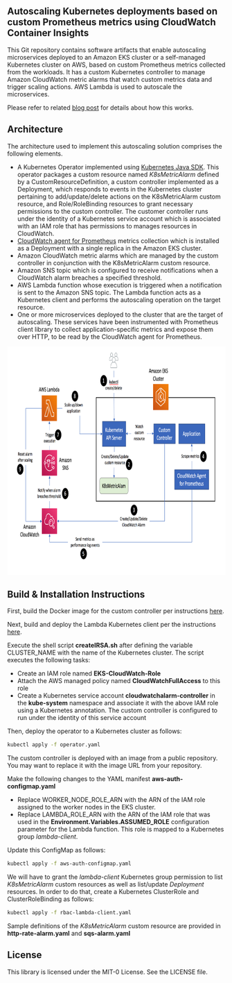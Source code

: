 ## Autoscaling Kubernetes deployments based on custom Prometheus metrics using CloudWatch Container Insights

This Git repository contains software artifacts that enable autoscaling microservices deployed to an Amazon EKS cluster or a self-managed Kubernetes cluster on AWS, based on custom Prometheus metrics collected from the workloads. It has a custom Kubernetes controller to manage Amazon CloudWatch metric alarms that watch custom metrics data and trigger scaling actions. AWS Lambda is used to autoscale the microservices.

Please refer to related <a href="https://aws.amazon.com/blogs/containers/autoscaling-amazon-eks-services-based-on-custom-prometheus-metrics-using-cloudwatch-container-insights/">blog post</a> for details about how this works.

## Architecture
The architecture used to implement this autoscaling solution comprises the following elements.

<ul>
<li>
A Kubernetes Operator implemented using <a href="https://github.com/kubernetes-client/java">Kubernetes Java SDK</a>. This operator packages a custom resource named <i>K8sMetricAlarm</i> defined by a CustomResourceDefinition, a custom controller implemented as a Deployment, which responds to events in the Kubernetes cluster pertaining to add/update/delete actions on the K8sMetricAlarm custom resource, and Role/RoleBinding resources to grant necessary permissions to the custom controller. The customer controller runs under the identity of a Kubernetes service account which is associated with an IAM role that has permissions to manages resources in CloudWatch.
</li>
<li>
<a href="https://docs.aws.amazon.com/AmazonCloudWatch/latest/monitoring/ContainerInsights-Prometheus-Setup.html">CloudWatch agent for Prometheus</a> metrics collection which is installed as a Deployment with a single replica in the Amazon EKS cluster.
</li>
<li>
Amazon CloudWatch metric alarms which are managed by the custom controller in conjunction with the K8sMetricAlarm custom resource.
</li>
<li>
Amazon SNS topic which is configured to receive notifications when a CloudWatch alarm breaches a specified threshold.
</li>
<li>
AWS Lambda function whose execution is triggered when a notification is sent to the Amazon SNS topic. The Lambda function acts as a Kubernetes client and performs the autoscaling operation on the target resource.
</li>
<li>
One or more microservices deployed to the cluster that are the target of autoscaling. These services have been instrumented with Prometheus client library to collect application-specific metrics and expose them over HTTP, to be read by the CloudWatch agent for Prometheus.
</li>
</ul>

<img class="wp-image-1960 size-full" src="images/Architecture.png" alt="Autoscaling architecture" width="854" height="527" />

## Build & Installation Instructions

First, build the Docker image for the custom controller per instructions <a href="https://github.com/aws-samples/k8s-cloudwatch-operator/blob/main/cloudwatch-controller">here</a>.

Next, build and deploy the Lambda Kubernetes client per the instructions <a href="https://github.com/aws-samples/k8s-cloudwatch-operator/blob/main/cloudwatch-lambda">here</a>.

Execute the shell script <b>createIRSA.sh</b> after defining the variable CLUSTER_NAME with the name of the Kubernetes cluster. The script executes the following tasks:
<ul>
<li>Create an IAM role named <b>EKS-CloudWatch-Role</b></li>
<li>Attach the AWS managed policy named <b>CloudWatchFullAccess</b> to this role</li>
<li>Create a Kubernetes service account <b>cloudwatchalarm-controller</b> in the <b>kube-system</b> namespace and associate it with the above IAM role using a Kubernetes annotation. The custom controller is configured to run under the identity of this service account</li>
</ul>

Then, deploy the operator to a Kubernetes cluster as follows:
```bash
kubectl apply -f operator.yaml
```
The custom controller is deployed with an image from a public repository. You may want to replace it with the image URL from your repository.

Make the following changes to the YAML manifest <b>aws-auth-configmap.yaml</b>
<ul>
<li>Replace WORKER_NODE_ROLE_ARN with the ARN of the IAM role assigned to the worker nodes in the EKS cluster.</li>
<li>Replace LAMBDA_ROLE_ARN with the ARN of the IAM role that was used in the <b>Environment.Variables.ASSUMED_ROLE</b> configuration parameter for the Lambda function. This role is mapped to a Kubernetes group <i>lambda-client</i>.
</ul>

Update this ConfigMap as follows:
```bash
kubectl apply -f aws-auth-configmap.yaml
```
We will have to grant the *lambda-client* Kubernetes group permission to list *K8sMetricAlarm* custom resources as well as list/update *Deployment* resources. In order to do that, create a Kubernetes ClusterRole and ClusterRoleBinding as follows:
```bash
kubectl apply -f rbac-lambda-client.yaml
```

Sample definitions of the <i>K8sMetricAlarm</i> custom resource are provided in <b>http-rate-alarm.yaml</b> and <b>sqs-alarm.yaml</b>

## License

This library is licensed under the MIT-0 License. See the LICENSE file.

